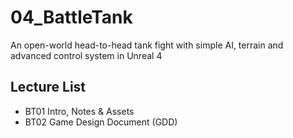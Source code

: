 # 04_BattleTank
An open-world head-to-head tank fight with simple AI, terrain and advanced control system in Unreal 4
## Lecture List
* BT01 Intro, Notes & Assets
* BT02 Game Design Document (GDD)
